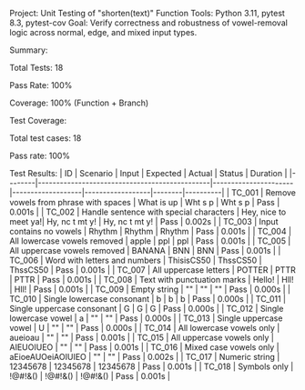 Project: Unit Testing of "shorten(text)" Function
Tools: Python 3.11, pytest 8.3, pytest-cov
Goal: Verify correctness and robustness of vowel-removal logic across normal, edge, and mixed input types.

Summary:

Total Tests: 18

Pass Rate: 100%

Coverage: 100% (Function + Branch)

Test Coverage:

Total test cases: 18

Pass rate: 100%

Test Results:
| ID     | Scenario                                      | Input                | Expected          | Actual           | Status | Duration |
|--------|-----------------------------------------------|----------------------|-------------------|------------------|--------|----------|
| TC_001 | Remove vowels from phrase with spaces         | What is up           | Wht s p           | Wht s p          | Pass   | 0.001s   |
| TC_002 | Handle sentence with special characters       | Hey, nice to meet ya!| Hy, nc t mt y!    | Hy, nc t mt y!   | Pass   | 0.002s   |
| TC_003 | Input contains no vowels                      | Rhythm               | Rhythm            | Rhythm           | Pass   | 0.001s   |
| TC_004 | All lowercase vowels removed                  | apple                | ppl               | ppl              | Pass   | 0.001s   |
| TC_005 | All uppercase vowels removed                  | BANANA               | BNN               | BNN              | Pass   | 0.001s   |
| TC_006 | Word with letters and numbers                 | ThisisCS50           | ThssCS50          | ThssCS50         | Pass   | 0.001s   |
| TC_007 | All uppercase letters                         | POTTER               | PTTR              | PTTR             | Pass   | 0.001s   |
| TC_008 | Text with punctuation marks                   | Hello!               | Hll!              | Hll!             | Pass   | 0.001s   |
| TC_009 | Empty string                                  | ""                   | ""                | ""               | Pass   | 0.000s   |
| TC_010 | Single lowercase consonant                    | b                    | b                 | b                | Pass   | 0.000s   |
| TC_011 | Single uppercase consonant                    | G                    | G                 | G                | Pass   | 0.000s   |
| TC_012 | Single lowercase vowel                        | a                    | ""                | ""               | Pass   | 0.000s   |
| TC_013 | Single uppercase vowel                        | U                    | ""                | ""               | Pass   | 0.000s   |
| TC_014 | All lowercase vowels only                     | aueioau              | ""                | ""               | Pass   | 0.001s   |
| TC_015 | All uppercase vowels only                     | AIEUOIUEO            | ""                | ""               | Pass   | 0.001s   |
| TC_016 | Mixed case vowels only                        | aEioeAUOeiAOIUIEO    | ""                | ""               | Pass   | 0.002s   |
| TC_017 | Numeric string                                | 12345678             | 12345678          | 12345678         | Pass   | 0.001s   |
| TC_018 | Symbols only                                  | !@#!&()              | !@#!&()           | !@#!&()          | Pass   | 0.001s   |

